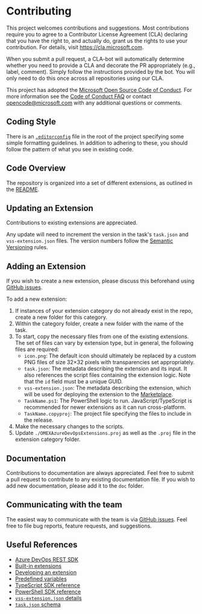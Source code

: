 # Contributing

This project welcomes contributions and suggestions. Most contributions require
you to agree to a Contributor License Agreement (CLA) declaring that you have
the right to, and actually do, grant us the rights to use your contribution. For
details, visit <https://cla.microsoft.com>.

When you submit a pull request, a CLA-bot will automatically determine whether
you need to provide a CLA and decorate the PR appropriately (e.g., label,
comment). Simply follow the instructions provided by the bot. You will only need
to do this once across all repositories using our CLA.

This project has adopted the
[Microsoft Open Source Code of Conduct](https://opensource.microsoft.com/codeofconduct/).
For more information see the
[Code of Conduct FAQ](https://opensource.microsoft.com/codeofconduct/faq/) or
contact [opencode@microsoft.com](mailto:opencode@microsoft.com) with any
additional questions or comments.

## Coding Style

There is an [`.editorconfig`](.editorconfig) file in the root of the project
specifying some simple formatting guidelines. In addition to adhering to these,
you should follow the pattern of what you see in existing code.

## Code Overview

The repository is organized into a set of different extensions, as outlined in
the [README](README.md).

## Updating an Extension

Contributions to existing extensions are appreciated.

Any update will need to increment the version in the task's `task.json` and
`vss-extension.json` files. The version numbers follow the
[Semantic Versioning](https://semver.org/) rules.

## Adding an Extension

If you wish to create a new extension, please discuss this beforehand using
[GitHub issues](https://github.com/microsoft/OMEX-Azure-DevOps-Extensions/issues).

To add a new extension:

1. If instances of your extension category do not already exist in the repo,
   create a new folder for this category.
1. Within the category folder, create a new folder with the name of the task.
1. To start, copy the necessary files from one of the existing extensions. The
   set of files can vary by extension type, but in general, the following files
   are required:
     - `icon.png`: The default icon should ultimately be replaced by a custom
       PNG files of size 32×32 pixels with transparencies set appropriately.
     - `task.json`: The metadata describing the extension and its input. It
       also references the script files containing the extension logic. Note
       that the `id` field must be a unique GUID.
     - `vss-extension.json`: The metadata describing the extension, which will
       be used for deploying the extension to the
       [Marketplace](https://marketplace.visualstudio.com/azuredevops).
     - `TaskName.ps1`: The PowerShell logic to run. JavaScript/TypeScript is
       recommended for newer extensions as it can run cross-platform.
     - `TaskName.copyproj`: The project file specifying the files to include in
       the release.
1. Make the necessary changes to the scripts.
1. Update `./OMEXAzureDevOpsExtensions.proj` as well as the `.proj` file in the
   extension category folder.

## Documentation

Contributions to documentation are always appreciated. Feel free to submit a
pull request to contribute to any existing documentation file. If you wish to
add new documentation, please add it to the `doc` folder.

## Communicating with the team

The easiest way to communicate with the team is via
[GitHub issues](https://github.com/microsoft/OMEX-Azure-DevOps-Extensions/issues).
Feel free to file bug reports, feature requests, and suggestions.

## Useful References

- [Azure DevOps REST SDK](https://docs.microsoft.com/rest/api/azure/devops)
- [Built-in extensions](https://github.com/microsoft/azure-pipelines-tasks/tree/master/Tasks)
- [Developing an extension](https://docs.microsoft.com/azure/devops/extend/get-started/node)
- [Predefined variables](https://docs.microsoft.com/azure/devops/pipelines/build/variables)
- [TypeScript SDK reference](https://github.com/microsoft/azure-pipelines-task-lib/blob/master/node/README.md)
- [PowerShell SDK reference](https://github.com/microsoft/azure-pipelines-task-lib/blob/master/powershell/Docs/README.md)
- [`vss-extension.json` details](https://docs.microsoft.com/azure/devops/extend/develop/manifest)
- [`task.json` schema](https://github.com/microsoft/azure-pipelines-task-lib/blob/master/tasks.schema.json)
